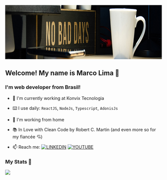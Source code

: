 <a href='https://www.linkedin.com/in/maurelima/'>
  <img src="https://github.com/Maurelima/Maurelima/blob/master/assets/novacapa.jpg?raw=true" height='174' widht='853' alt="Marco Lima" />
</a>

## Welcome! My name is Marco Lima 🤝
### I'm web developer from Brasil!



- 🧰 I'm currently working at Konvix Tecnologia
- ⌨️ I use daily: `ReactJS`, `NodeJs`, `Typescript`, `AdonisJs`
- 🏡 I'm working from home
- 📚 In Love with Clean Code by Robert C. Martin (and even more so for my fiancée 💘)

- 📫 Reach me: [![LINKEDIN](https://img.shields.io/badge/Linkedin-black?style=for-the-badge&logo=linkedin)](https://www.linkedin.com/in/maurelima/) [![YOUTUBE](https://img.shields.io/badge/Youtube-black?style=for-the-badge&logo=youtube)](https://www.youtube.com/channel/UCebOBCtmJ01pd5R6BdDSkxQ)

### My Stats 🧐
<div>
  <a href="https://github.com/Maurelima">
  <img height="180em" src="https://github-readme-stats.vercel.app/api/top-langs/?username=Maurelima&layout=compact&langs_count=7&theme=tokyonight"/>
</div>
  
